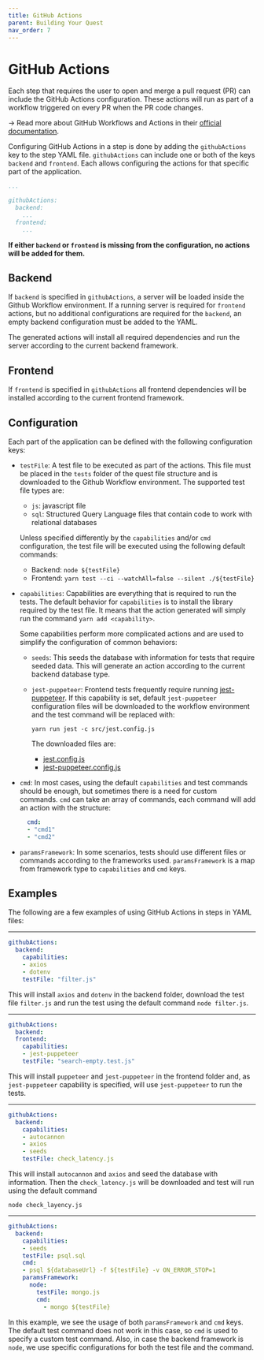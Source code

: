 ```yaml
---
title: GitHub Actions
parent: Building Your Quest
nav_order: 7
---
```


# GitHub Actions

Each step that requires the user to open and merge a pull request (PR) can include the GitHub Actions configuration. These actions will run as part of a workflow triggered on every PR when the PR code changes. 

→ Read more about GitHub Workflows and Actions in their [official documentation].

Configuring GitHub Actions in a step is done by adding the `githubActions` key to the step YAML file. `githubActions` can include one or both of the keys `backend` and `frontend`. Each allows configuring the actions for that specific part of the application.

```yaml
...

githubActions:
  backend:
    ...
  frontend:
    ...
```

**If either `backend` or `frontend` is missing from the configuration, no actions will be added for them.**

## Backend

If `backend` is specified in `githubActions`, a server will be loaded inside the Github Workflow environment. If a running server is required for `frontend` actions, but no additional configurations are required for the `backend`, an empty backend configuration must be added to the YAML.

The generated actions will install all required dependencies and run the server according to the current backend framework.

## Frontend

If `frontend` is specified in `githubActions` all frontend dependencies will be installed according to the current frontend framework.

## Configuration

Each part of the application can be defined with the following configuration keys:

- `testFile`: A test file to be executed as part of the actions. This file must be placed in the `tests` folder of the quest file structure and is downloaded to the Github Workflow environment. The supported test file types are:
    - `js`: javascript file
    - `sql`: Structured Query Language files that contain code to work with relational databases
    
    Unless specified differently by the `capabilities` and/or `cmd` configuration, the test file will be executed using the following default commands:
    
    - Backend: `node ${testFile}`
    - Frontend: `yarn test --ci --watchAll=false --silent ./${testFile}`
    
- `capabilities`: Capabilities are everything that is required to run the tests. The default behavior for `capabilities` is to install the library required by the test file. It means that the action generated will simply run the command `yarn add <capability>`.
    
    Some capabilities perform more complicated actions and are used to simplify the configuration of common behaviors:
    
    - `seeds`: This seeds the database with information for tests that require seeded data. This will generate an action according to the current backend database type.
    - `jest-puppeteer`: Frontend tests frequently require running [jest-puppeteer]. If this capability is set, default `jest-puppeteer` configuration files will be downloaded to the workflow environment and the test command will be replaced with:
        
        `yarn run jest -c src/jest.config.js`
        
        The downloaded files are: 
        
        - [jest.config.js]
        - [jest-puppeteer.config.js]
        
- `cmd`: In most cases, using the default `capabilities` and test commands should be enough, but sometimes there is a need for custom commands. `cmd` can take an array of commands, each command will add an action with the structure:
    
    ```yaml
      cmd: 
      - "cmd1"
      - "cmd2"
    ```
    

- `paramsFramework`: In some scenarios, tests should use different files or commands according to the frameworks used. `paramsFramework` is a map from framework type to `capabilities` and `cmd` keys.

## Examples

The following are a few examples of using GitHub Actions in steps in YAML files:

---

```yaml
githubActions:
  backend:
    capabilities:
    - axios
    - dotenv
    testFile: "filter.js"
```

This will install `axios` and `dotenv` in the backend folder, download the test file `filter.js` and run the test using the default command `node filter.js`.

---

```yaml
githubActions:
  backend:
  frontend:
    capabilities:
    - jest-puppeteer
    testFile: "search-empty.test.js"
```

This will install `puppeteer` and `jest-puppeteer` in the frontend folder and, as `jest-puppeteer` capability is specified, will use `jest-puppeteer` to run the tests.

---

```yaml
githubActions:
  backend:
    capabilities:
    - autocannon
    - axios
    - seeds
    testFile: check_latency.js
```

This will install `autocannon` and `axios` and seed the database with information. Then the `check_latency.js` will be downloaded and test will run using the default command

 `node check_layency.js`

---

```yaml
githubActions:
  backend:
    capabilities:
    - seeds
    testFile: psql.sql
    cmd:
    - psql ${databaseUrl} -f ${testFile} -v ON_ERROR_STOP=1
    paramsFramework:     
      node:
        testFile: mongo.js
        cmd: 
          - mongo ${testFile}
```

In this example, we see the usage of both `paramsFramework` and `cmd` keys. The default test command does not work in this case, so `cmd` is used to specify a custom test command. Also, in case the backend framework is `node`, we use specific configurations for both the test file and the command.

[official documentation]: https://docs.github.com/en/actions/using-workflows
[jest-puppeteer]: https://jestjs.io/docs/puppeteer
[jest.config.js]: https://engine.wilco.gg/quests/jest-puppeteer/jest.config.js
[jest-puppeteer.config.js]: https://engine.wilco.gg/quests/jest-puppeteer/jest-puppeteer.config.js
